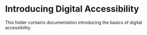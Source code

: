 # Introducing Digital Accessibility

This folder contains documentation introducing the basics of digital accessibility.
